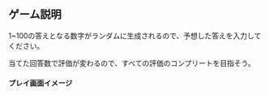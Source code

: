 ## ゲーム説明

1~100の答えとなる数字がランダムに生成されるので、予想した答えを入力してください。

当てた回答数で評価が変わるので、すべての評価のコンプリートを目指そう。

#### プレイ画面イメージ
